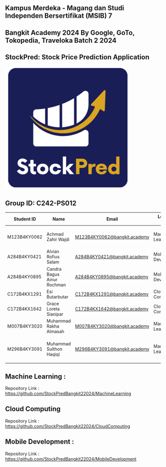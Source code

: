 ## Kampus Merdeka - Magang dan Studi Independen Bersertifikat (MSIB) 7

## Bangkit Academy 2024 By Google, GoTo, Tokopedia, Traveloka Batch 2 2024

## StockPred: Stock Price Prediction Application
<img src="https://raw.githubusercontent.com/StockPredBangkit22024/MachineLearning/main/Stock%20(1).png" alt="Stock Prediction" width="400">


## Group ID: C242-PS012

| **Student ID**    | **Name**                     | **Email**                       | **Learning Path**       | **University**                                   |
|--------------------|------------------------------|----------------------------------|--------------------------|-------------------------------------------------|
| M123B4KY0062       | Achmad Zahir Wajdi          | M123B4KY0062@bangkit.academy    | Machine Learning         | Politeknik Elektronika Negeri Surabaya          |
| A284B4KY0421       | Alvian Rofius Salam         | A284B4KY0421@bangkit.academy    | Mobile Development       | Universitas Negeri Surabaya                     |
| A284B4KY0895       | Candra Bagus Ainur Rochman  | A284B4KY0895@bangkit.academy    | Mobile Development       | Universitas Negeri Surabaya                     |
| C172B4KX1291       | Esi Butarbutar              | C172B4KX1291@bangkit.academy    | Cloud Computing          | Universitas Mikroskil                           |
| C172B4KX1642       | Grace Loreta Sianipar       | C172B4KX1642@bangkit.academy    | Cloud Computing          | Universitas Mikroskil                           |
| M007B4KY3020       | Muhammad Rakha Almasah      | M007B4KY3020@bangkit.academy    | Machine Learning         | Universitas Dian Nuswantoro                     |
| M296B4KY3091       | Muhammad Sulthon Haqiqi     | M296B4KY3091@bangkit.academy    | Machine Learning         | Universitas Pembangunan Nasional Veteran Jawa Timur |

## Machine Learning :
Repository Link : https://github.com/StockPredBangkit22024/MachineLearning

## Cloud Computing
Repository Link : https://github.com/StockPredBangkit22024/CloudComputing

## Mobile Development :
Repository Link : https://github.com/StockPredBangkit22024/MobileDevelopment
